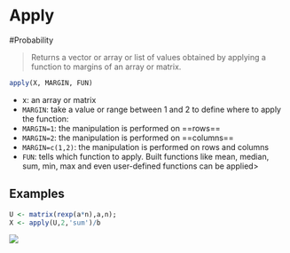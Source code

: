 # Apply
#Probability  

> Returns a vector or array or list of values obtained by applying a function to margins of an array or matrix.
```R
apply(X, MARGIN, FUN)
```
- x: an array or matrix
- `MARGIN`:  take a value or range between 1 and 2 to define where to apply the function:
- `MARGIN=1`: the manipulation is performed on ==rows==
- `MARGIN=2`: the manipulation is performed on ==columns==
- `MARGIN=c(1,2)`: the manipulation is performed on rows and columns
- `FUN`: tells which function to apply. Built functions like mean, median, sum, min, max and even user-defined functions can be applied>

## Examples
```R
U <- matrix(rexp(a*n),a,n);
X <- apply(U,2,'sum')/b
```

![](https://www.guru99.com/images/r_programming/032918_0401_applysapply1.png)
